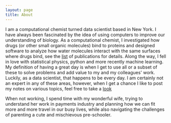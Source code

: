 ```yaml
---
layout: page
title: About
---
```

  
  


I am a computational chemist turned data scientist based in New York. I have always been fascinated by the idea of using computers to improve our understanding of biology. As a computational chemist, I investigated how drugs (or other small organic molecules) bind to proteins and designed software to analyze how water molecules interact with the same surfaces where drugs bind, see the [list](/papers) of publications for details. Along the way, I fell in love with statistical physics, python and more recently machine learning. My definition of having a great day is when I get to use all or a subset of these to solve problems and add value to my and my colleagues' work. Luckily, as a data scientist, that happens to be every day. I am certainly not an expert in any of these areas, however, when I get a chance I like to post my notes on various topics, feel free to take a [look](/)


When not working, I spend time with my wonderful wife, trying to understand her work in payments industry and planning how we can fit more and more travel in our busy lives, while also navigating the challenges of parenting a cute and mischievous pre-schooler.
